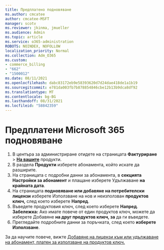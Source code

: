 ```yaml
---
title: Предплатено подновяване
ms.author: cmcatee
author: cmcatee-MSFT
manager: scotv
ms.reviewer: jkinma, jmueller
ms.audience: Admin
ms.topic: article
ms.service: o365-administration
ROBOTS: NOINDEX, NOFOLLOW
localization_priority: Normal
ms.collection: Adm_O365
ms.custom:
- commerce_billing
- "662"
- "1500012"
ms.date: 08/11/2021
ms.openlocfilehash: dabc83172eb9e58393620d7d24dae418de1a1b19
ms.sourcegitcommit: e781da003fb7b878854846cbe12b13b9dca8df92
ms.translationtype: MT
ms.contentlocale: bg-BG
ms.lasthandoff: 08/31/2021
ms.locfileid: "58842359"
---
```

# <a name="prepaid-microsoft-365-renewal"></a>Предплатени Microsoft 365 подновяване

1. В центъра за администриране отидете на страницата **Фактуриране** \> **[На вашите](https://go.microsoft.com/fwlink/p/?linkid=842054)** продукти.
2. В раздела **Продукти** изберете абонамента, който искате да разширите.
3. На страницата с подробни данни за абонамента, в **секцията Настройки за абонамент** и плащане изберете Удължаване **на крайната дата**.
4. На страницата **подновяване или добавяне на потребителски лицензи** изберете Използване на нов и неизползван **продуктов ключ,** след което изберете **Напред**.
5. Въведете продуктовия ключ, след което изберете **Напред**.
    **Забележка:** Ако имате повече от един продуктов ключ, можете да изберете Добавяне **на друг продуктов ключ, за** да ги въведете.
6. Прегледайте подробните данни за поръчката, след което **изберете Използване**.

За да научите повече, вижте [Добавяне на лицензи към или удължаване на абонамент, платен за използване на продуктов ключ.](https://docs.microsoft.com/microsoft-365/commerce/licenses/add-licenses-using-product-key)
